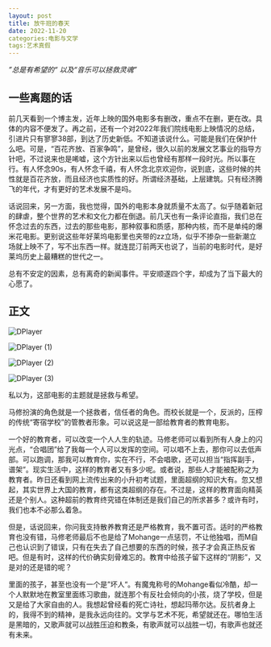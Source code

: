 ```yaml
---
layout: post
title: 放牛班的春天
date: 2022-11-20
categories:电影与文学 
tags:艺术真假
---
```


*”总是有希望的“ 以及“音乐可以拯救灵魂”*

## 一些离题的话


前几天看到一个博主发，近年上映的国外电影多有删改，重点不在删，更在改。具体的内容不便发了。再之前，还有一个对2022年我们院线电影上映情况的总结，引进片只有寥寥38部，到达了历史新低。不知道该说什么。可能是我们在保护什么吧。可是，“百花齐放、百家争鸣”，是曾经，很久以前的发展文艺事业的指导方针吧，不过说来也是唏嘘，这个方针出来以后也曾经有那样一段时光。所以事在行。有人怀念90s，有人怀念千禧，有人怀念北京欢迎你，说到底，这些时候的共性就是百花齐放，而且经济也实质性的好。所谓经济基础，上层建筑。只有经济腾飞的年代，才有更好的艺术发展不是吗。

话说回来，另一方面，我也觉得，国外的电影本身就质量不太高了。似乎随着新冠的肆虐，整个世界的艺术和文化力都在倒退。前几天也有一条评论直指，我们总在怀念过去的东西，过去的那些电影，那种叙事和质感，那种内核，而不是单纯的爆米花电影。更别说这些年好莱坞电影里也夹带的zz立场，似乎不掺杂一些新潮立场就上映不了，写不出东西一样。就连昆汀前两天也说了，当前的电影时代，是好莱坞历史上最糟糕的世代之一。

总有不安定的因素，总有离奇的新闻事件。平安顺遂四个字，却成为了当下最大的心愿了。


## 正文
![DPlayer](https://user-images.githubusercontent.com/52132819/202905130-d7f1c463-3165-4fd5-be9a-cc1877e329ae.png)

![DPlayer (1)](https://user-images.githubusercontent.com/52132819/202905096-45cb7665-1041-4c20-a0c1-a66bad163a4f.png)

![DPlayer (2)](https://user-images.githubusercontent.com/52132819/202905153-c55b56ed-2ad1-457b-9377-cf9f1bee57ab.png)

![DPlayer (3)](https://user-images.githubusercontent.com/52132819/202905158-00c8bbce-5294-4989-ac6e-0600c8636e4c.png)



私以为，这部电影的主题就是拯救与希望。

马修扮演的角色就是一个拯救者，信任者的角色。而校长就是一个，反派的，压榨的传统“寄宿学校”的管教者形象。可以说这是一部给教育者的教育电影。

一个好的教育者，可以改变一个人人生的轨迹。马修老师可以看到所有人身上的闪光点，“合唱团”给了我每一个人可以发挥的空间。可以唱不上去，那你可以去低声部。可以跑调，那我可以教育你，实在不行，不会唱歌，还可以担当“指挥副手，谱架”。现实生活中，这样的教育者又有多少呢。或者说，那些人才能被配称之为教育者。昨日还看到网上流传出来的小升初考试题，里面超纲的知识大有。忽又想起，其实世界上大国的教育，都有这类超纲的存在。不过是，这样的教育面向精英还是个别人。这种超前的教育终究错在体制还是我们自己的所求甚多？或许有时，我们也本不必那么着急。

但是，话说回来，你问我支持散养教育还是严格教育，我不置可否。适时的严格教育也没有错，马修老师最后不也是给了Mohange一点惩罚，不让他独唱，而M自己也认识到了错误，只有在失去了自己想要的东西的时候，孩子才会真正热反省吧。但是有时，这样的代价确实刻骨难忘的。教育中给孩子留下这样的“阴影”，又是对的还是错的呢？

里面的孩子，甚至也没有一个是”坏人“。有魔鬼称号的Mohange看似冷酷，却一个人默默地在教室里面练习歌曲，就连那个有反社会倾向的小孩，烧了学校，但是又是给了大家自由的人。我想起曾经看的死亡诗社，想起玛蒂尔达。反抗者身上的，我得不到的精神，是我永远向往的。文学与艺术不死，希望就还在。哪怕生活是黑暗的，又歌声就可以战胜压迫和教条，有歌声就可以战胜一切，有歌声也就还有未来。



